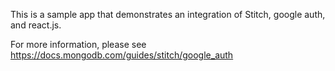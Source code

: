 This is a sample app that demonstrates an integration of Stitch, google auth, and react.js.

For more information, please see https://docs.mongodb.com/guides/stitch/google_auth
